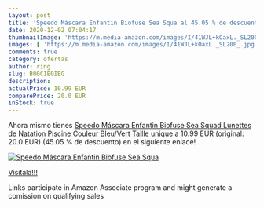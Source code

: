 ```yaml
---
layout: post
title: 'Speedo Máscara Enfantin Biofuse Sea Squa al 45.05 % de descuento'
date: 2020-12-02 07:04:17
thumbnailImage: 'https://m.media-amazon.com/images/I/41WJL+kOaxL._SL200_.jpg'
images: [ 'https://m.media-amazon.com/images/I/41WJL+kOaxL._SL200_.jpg' ]
comments: true
category: ofertas
author: ring
slug: B00C1E0IEG
description:
actualPrice: 10.99 EUR
comparePrice: 20.0 EUR
inStock: true
---
```


Ahora mismo tienes [Speedo Máscara Enfantin Biofuse Sea Squad Lunettes de Natation Piscine  Couleur Bleu/Vert  Taille unique](https://www.amazon.fr/dp/B00C1E0IEG/?tag=tolees0d-21) a 10.99 EUR (original: 20.0 EUR) (45.05 %  de descuento) en el siguiente enlace!

[![Speedo Máscara Enfantin Biofuse Sea Squa](https://m.media-amazon.com/images/I/41WJL+kOaxL._SL200_.jpg)](https://www.amazon.fr/dp/B00C1E0IEG/?tag=tolees0d-21)

[Visítala!!!](https://www.amazon.fr/dp/B00C1E0IEG/?tag=tolees0d-21)

Links participate in Amazon Associate program and might generate a comission on qualifying sales
